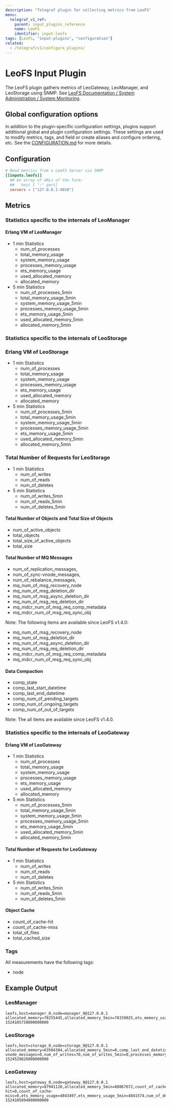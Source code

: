 ```yaml
---
description: "Telegraf plugin for collecting metrics from LeoFS"
menu:
  telegraf_v1_ref:
    parent: input_plugins_reference
    name: LeoFS
    identifier: input-leofs
tags: [LeoFS, "input-plugins", "configuration"]
related:
  - /telegraf/v1/configure_plugins/
---
```


# LeoFS Input Plugin

The LeoFS plugin gathers metrics of LeoGateway, LeoManager, and LeoStorage using
SNMP. See [LeoFS Documentation / System Administration / System
Monitoring](https://leo-project.net/leofs/docs/admin/system_admin/monitoring/).

## Global configuration options <!-- @/docs/includes/plugin_config.md -->

In addition to the plugin-specific configuration settings, plugins support
additional global and plugin configuration settings. These settings are used to
modify metrics, tags, and field or create aliases and configure ordering, etc.
See the [CONFIGURATION.md](/telegraf/v1/configuration/#plugins) for more details.

[CONFIGURATION.md]: ../../../docs/CONFIGURATION.md#plugins

## Configuration

```toml @sample.conf
# Read metrics from a LeoFS Server via SNMP
[[inputs.leofs]]
  ## An array of URLs of the form:
  ##   host [ ":" port]
  servers = ["127.0.0.1:4010"]
```

## Metrics

### Statistics specific to the internals of LeoManager

#### Erlang VM of LeoManager

- 1 min Statistics
  - num_of_processes
  - total_memory_usage
  - system_memory_usage
  - processes_memory_usage
  - ets_memory_usage
  - used_allocated_memory
  - allocated_memory
- 5 min Statistics
  - num_of_processes_5min
  - total_memory_usage_5min
  - system_memory_usage_5min
  - processes_memory_usage_5min
  - ets_memory_usage_5min
  - used_allocated_memory_5min
  - allocated_memory_5min

### Statistics specific to the internals of LeoStorage

### Erlang VM of LeoStorage

- 1 min Statistics
  - num_of_processes
  - total_memory_usage
  - system_memory_usage
  - processes_memory_usage
  - ets_memory_usage
  - used_allocated_memory
  - allocated_memory
- 5 min Statistics
  - num_of_processes_5min
  - total_memory_usage_5min
  - system_memory_usage_5min
  - processes_memory_usage_5min
  - ets_memory_usage_5min
  - used_allocated_memory_5min
  - allocated_memory_5min

### Total Number of Requests for LeoStorage

- 1 min Statistics
  - num_of_writes
  - num_of_reads
  - num_of_deletes
- 5 min Statistics
  - num_of_writes_5min
  - num_of_reads_5min
  - num_of_deletes_5min

#### Total Number of Objects and Total Size of Objects

- num_of_active_objects
- total_objects
- total_size_of_active_objects
- total_size

#### Total Number of MQ Messages

- num_of_replication_messages,
- num_of_sync-vnode_messages,
- num_of_rebalance_messages,
- mq_num_of_msg_recovery_node
- mq_num_of_msg_deletion_dir
- mq_num_of_msg_async_deletion_dir
- mq_num_of_msg_req_deletion_dir
- mq_mdcr_num_of_msg_req_comp_metadata
- mq_mdcr_num_of_msg_req_sync_obj

Note: The following items are available since LeoFS v1.4.0:

- mq_num_of_msg_recovery_node
- mq_num_of_msg_deletion_dir
- mq_num_of_msg_async_deletion_dir
- mq_num_of_msg_req_deletion_dir
- mq_mdcr_num_of_msg_req_comp_metadata
- mq_mdcr_num_of_msg_req_sync_obj

#### Data Compaction

- comp_state
- comp_last_start_datetime
- comp_last_end_datetime
- comp_num_of_pending_targets
- comp_num_of_ongoing_targets
- comp_num_of_out_of_targets

Note: The all items are available since LeoFS v1.4.0.

### Statistics specific to the internals of LeoGateway

#### Erlang VM of LeoGateway

- 1 min Statistics
  - num_of_processes
  - total_memory_usage
  - system_memory_usage
  - processes_memory_usage
  - ets_memory_usage
  - used_allocated_memory
  - allocated_memory
- 5 min Statistics
  - num_of_processes_5min
  - total_memory_usage_5min
  - system_memory_usage_5min
  - processes_memory_usage_5min
  - ets_memory_usage_5min
  - used_allocated_memory_5min
  - allocated_memory_5min

#### Total Number of Requests for LeoGateway

- 1 min Statistics
  - num_of_writes
  - num_of_reads
  - num_of_deletes
- 5 min Statistics
  - num_of_writes_5min
  - num_of_reads_5min
  - num_of_deletes_5min

#### Object Cache

- count_of_cache-hit
- count_of_cache-miss
- total_of_files
- total_cached_size

### Tags

All measurements have the following tags:

- node

## Example Output

### LeoManager

```text
leofs,host=manager_0,node=manager_0@127.0.0.1 allocated_memory=78255445,allocated_memory_5min=78159025,ets_memory_usage=4611900,ets_memory_usage_5min=4632599,num_of_processes=223,num_of_processes_5min=223,processes_memory_usage=20201316,processes_memory_usage_5min=20186559,system_memory_usage=37172701,system_memory_usage_5min=37189213,total_memory_usage=57373373,total_memory_usage_5min=57374653,used_allocated_memory=67,used_allocated_memory_5min=67 1524105758000000000
```

### LeoStorage

```text
leofs,host=storage_0,node=storage_0@127.0.0.1 allocated_memory=63504384,allocated_memory_5min=0,comp_last_end_datetime=0,comp_last_start_datetime=0,comp_num_of_ongoing_targets=0,comp_num_of_out_of_targets=0,comp_num_of_pending_targets=8,comp_state=0,ets_memory_usage=3877824,ets_memory_usage_5min=0,mq_mdcr_num_of_msg_req_comp_metadata=0,mq_mdcr_num_of_msg_req_sync_obj=0,mq_num_of_msg_async_deletion_dir=0,mq_num_of_msg_deletion_dir=0,mq_num_of_msg_recovery_node=0,mq_num_of_msg_req_deletion_dir=0,num_of_active_objects=70,num_of_deletes=0,num_of_deletes_5min=0,num_of_processes=577,num_of_processes_5min=0,num_of_reads=1,num_of_reads_5min=0,num_of_rebalance_messages=0,num_of_replication_messages=0,num_of_sync-vnode_messages=0,num_of_writes=70,num_of_writes_5min=0,processes_memory_usage=20029464,processes_memory_usage_5min=0,system_memory_usage=25900472,system_memory_usage_5min=0,total_memory_usage=45920987,total_memory_usage_5min=0,total_objects=70,total_size=2,total_size_of_active_objects=2,used_allocated_memory=69,used_allocated_memory_5min=0 1524529826000000000
```

### LeoGateway

```text
leofs,host=gateway_0,node=gateway_0@127.0.0.1 allocated_memory=87941120,allocated_memory_5min=88067672,count_of_cache-hit=0,count_of_cache-miss=0,ets_memory_usage=4843497,ets_memory_usage_5min=4841574,num_of_deletes=0,num_of_deletes_5min=0,num_of_processes=555,num_of_processes_5min=555,num_of_reads=0,num_of_reads_5min=0,num_of_writes=0,num_of_writes_5min=0,processes_memory_usage=17388052,processes_memory_usage_5min=17413928,system_memory_usage=49531263,system_memory_usage_5min=49577819,total_cached_size=0,total_memory_usage=66917393,total_memory_usage_5min=66989469,total_of_files=0,used_allocated_memory=69,used_allocated_memory_5min=69 1524105894000000000
```
